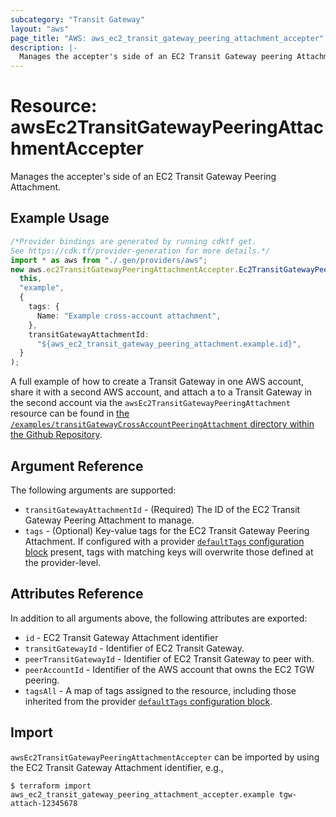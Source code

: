 ```yaml
---
subcategory: "Transit Gateway"
layout: "aws"
page_title: "AWS: aws_ec2_transit_gateway_peering_attachment_accepter"
description: |-
  Manages the accepter's side of an EC2 Transit Gateway peering Attachment
---
```


# Resource: awsEc2TransitGatewayPeeringAttachmentAccepter

Manages the accepter's side of an EC2 Transit Gateway Peering Attachment.

## Example Usage

```typescript
/*Provider bindings are generated by running cdktf get.
See https://cdk.tf/provider-generation for more details.*/
import * as aws from "./.gen/providers/aws";
new aws.ec2TransitGatewayPeeringAttachmentAccepter.Ec2TransitGatewayPeeringAttachmentAccepter(
  this,
  "example",
  {
    tags: {
      Name: "Example cross-account attachment",
    },
    transitGatewayAttachmentId:
      "${aws_ec2_transit_gateway_peering_attachment.example.id}",
  }
);

```

A full example of how to create a Transit Gateway in one AWS account, share it with a second AWS account, and attach a to a Transit Gateway in the second account via the `awsEc2TransitGatewayPeeringAttachment` resource can be found in [the `/examples/transitGatewayCrossAccountPeeringAttachment` directory within the Github Repository](https://github.com/hashicorp/terraform-provider-aws/tree/main/examples/transit-gateway-cross-account-peering-attachment).

## Argument Reference

The following arguments are supported:

* `transitGatewayAttachmentId` - (Required) The ID of the EC2 Transit Gateway Peering Attachment to manage.
* `tags` - (Optional) Key-value tags for the EC2 Transit Gateway Peering Attachment. If configured with a provider [`defaultTags` configuration block](https://registry.terraform.io/providers/hashicorp/aws/latest/docs#default_tags-configuration-block) present, tags with matching keys will overwrite those defined at the provider-level.

## Attributes Reference

In addition to all arguments above, the following attributes are exported:

* `id` - EC2 Transit Gateway Attachment identifier
* `transitGatewayId` - Identifier of EC2 Transit Gateway.
* `peerTransitGatewayId` - Identifier of EC2 Transit Gateway to peer with.
* `peerAccountId` - Identifier of the AWS account that owns the EC2 TGW peering.
* `tagsAll` - A map of tags assigned to the resource, including those inherited from the provider [`defaultTags` configuration block](https://registry.terraform.io/providers/hashicorp/aws/latest/docs#default_tags-configuration-block).

## Import

`awsEc2TransitGatewayPeeringAttachmentAccepter` can be imported by using the EC2 Transit Gateway Attachment identifier, e.g.,

```console
$ terraform import aws_ec2_transit_gateway_peering_attachment_accepter.example tgw-attach-12345678
```
